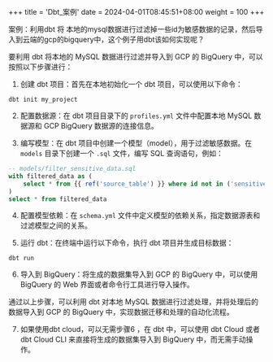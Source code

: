 +++
title = 'Dbt_案例'
date = 2024-04-01T08:45:51+08:00
weight = 100
+++

案例：利用dbt 将 本地的mysql数据进行过滤掉一些id为敏感数据的记录，然后导入到云端的gcp的bigquery中，这个例子用dbt该如何实现呢？


要利用 dbt 将本地的 MySQL 数据进行过滤并导入到 GCP 的 BigQuery 中，可以按照以下步骤进行：

1. 创建 dbt 项目：首先在本地初始化一个 dbt 项目，可以使用以下命令：
```
dbt init my_project
```

2. 配置数据源：在 dbt 项目目录下的 `profiles.yml` 文件中配置本地 MySQL 数据源和 GCP BigQuery 数据源的连接信息。

3. 编写模型：在 dbt 项目中创建一个模型（model），用于过滤敏感数据。在 `models` 目录下创建一个 `.sql` 文件，编写 SQL 查询语句，例如：
```sql
-- models/filter_sensitive_data.sql
with filtered_data as (
    select * from {{ ref('source_table') }} where id not in ('sensitive_id_1', 'sensitive_id_2')
)
select * from filtered_data
```

4. 配置模型依赖：在 `schema.yml` 文件中定义模型的依赖关系，指定数据源表和过滤模型之间的关系。

5. 运行 dbt：在终端中运行以下命令，执行 dbt 项目并生成目标数据：
```
dbt run
```

6. 导入到 BigQuery：将生成的数据集导入到 GCP 的 BigQuery 中，可以使用 BigQuery 的 Web 界面或者命令行工具进行导入操作。

通过以上步骤，可以利用 dbt 对本地 MySQL 数据进行过滤处理，并将处理后的数据导入到 GCP 的 BigQuery 中，实现数据迁移和处理的自动化流程。

7. 如果使用dbt cloud，可以无需步骤6 ，在 dbt 中，可以使用 dbt Cloud 或者 dbt Cloud CLI 来直接将生成的数据集导入到 BigQuery 中，而无需手动操作。

